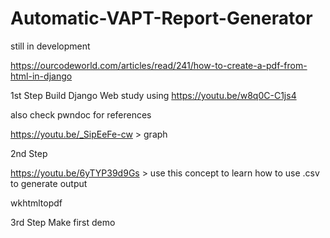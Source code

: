 # Automatic-VAPT-Report-Generator
still in development

https://ourcodeworld.com/articles/read/241/how-to-create-a-pdf-from-html-in-django

1st Step
Build Django Web 
study using https://youtu.be/w8q0C-C1js4

also check pwndoc for references

https://youtu.be/_SipEeFe-cw > graph

2nd Step

https://youtu.be/6yTYP39d9Gs > use this concept to learn how to use .csv to generate output

wkhtmltopdf

3rd Step
Make first demo
